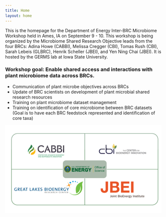 ```yaml
---
title: Home
layout: home
---
```


This is the homepage for the Department of Energy Inter-BRC Microbiome Workshop held in Ames, IA on September 9 - 10. This workshop is being organized by the Microbiome Shared Research Objective leads from the four BRCs: Adina Howe (CABBI), Melissa Cregger (CBI), Tomas Rush (CBI), Sarah Lebeis (GLBRC), Henrik Scheller (JBEI), and Yen Ning Chai (JBEI). It is hosted by the GERMS lab at Iowa State University.

### Workshop goal: Enable shared access and interactions with plant microbiome data across BRCs.
* Communication of plant microbe objectives across BRCs
* Update of BRC scientists on development of plant microbial shared research resources
* Training on plant microbiome dataset management
* Training on identification of core microbiome between BRC datasets (Goal is to have each BRC feedstock represented and identification of core taxa)

![Logos of the four BRCs](./4BRC_logos.png)
